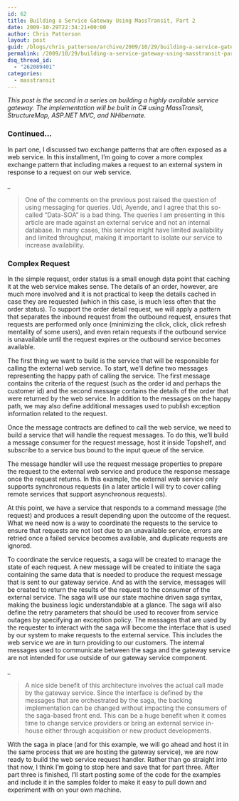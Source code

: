```yaml
---
id: 62
title: Building a Service Gateway Using MassTransit, Part 2
date: 2009-10-29T22:34:21+00:00
author: Chris Patterson
layout: post
guid: /blogs/chris_patterson/archive/2009/10/29/building-a-service-gateway-using-masstransit-part-2.aspx
permalink: /2009/10/29/building-a-service-gateway-using-masstransit-part-2/
dsq_thread_id:
  - "262089401"
categories:
  - masstransit
---
```

_This post is the second in a series on building a highly available service gateway. The implementation will be built in C# using MassTransit, StructureMap, ASP.NET MVC, and NHibernate._ 

### Continued&#8230;

In part one, I discussed two exchange patterns that are often exposed as a web service. In this installment, I&#8217;m going to cover a more complex exchange pattern that including makes a request to an external system in response to a request on our web service. 

_
  


> One of the comments on the previous post raised the question of using messaging for queries. Udi, Ayende, and I agree that this so-called &#8220;Data-SOA&#8221; is a bad thing. The queries I am presenting in this article are made against an external service and not an internal database. In many cases, this service might have limited availability and limited throughput, making it important to isolate our service to increase availability.</p>
</em>

### Complex Request

In the simple request, order status is a small enough data point that caching it at the web service makes sense. The details of an order, however, are much more involved and it is not practical to keep the details cached in case they are requested (which in this case, is much less often that the order status). To support the order detail request, we will apply a pattern that separates the inbound request from the outbound request, ensures that requests are performed only once (minimizing the click, click, click refresh mentality of some users), and even retain requests if the outbound service is unavailable until the request expires or the outbound service becomes available. 

The first thing we want to build is the service that will be responsible for calling the external web service. To start, we&#8217;ll define two messages representing the happy path of calling the service. The first message contains the criteria of the request (such as the order id and perhaps the customer id) and the second message contains the details of the order that were returned by the web service. In addition to the messages on the happy path, we may also define additional messages used to publish exception information related to the request. 

Once the message contracts are defined to call the web service, we need to build a service that will handle the request messages. To do this, we&#8217;ll build a message consumer for the request message, host it inside Topshelf, and subscribe to a service bus bound to the input queue of the service.
  
The message handler will use the request message properties to prepare the request to the external web service and produce the response message once the request returns. In this example, the external web service only supports synchronous requests (in a later article I will try to cover calling remote services that support asynchronous requests). 

At this point, we have a service that responds to a command message (the request) and produces a result depending upon the outcome of the request. What we need now is a way to coordinate the requests to the service to ensure that requests are not lost due to an unavailable service, errors are retried once a failed service becomes available, and duplicate requests are ignored. 

To coordinate the service requests, a saga will be created to manage the state of each request. A new message will be created to initiate the saga containing the same data that is needed to produce the request message that is sent to our gateway service. And as with the service, messages will be created to return the results of the request to the consumer of the external service. The saga will use our state machine driven saga syntax, making the business logic understandable at a glance. The saga will also define the retry parameters that should be used to recover from service outages by specifying an exception policy. The messages that are used by the requester to interact with the saga will become the interface that is used by our system to make requests to the external service. This includes the web service we are in turn providing to our customers. The internal messages used to communicate between the saga and the gateway service are not intended for use outside of our gateway service component. 

_
  


> A nice side benefit of this architecture involves the actual call made by the gateway service. Since the interface is defined by the messages that are orchestrated by the saga, the backing implementation can be changed without impacting the consumers of the saga-based front end. This can be a huge benefit when it comes time to change service providers or bring an external service in-house either through acquisition or new product developments.</p>
</em>

With the saga in place (and for this example, we will go ahead and host it in the same process that we are hosting the gateway service), we are now ready to build the web service request handler. Rather than go straight into that now, I think I&#8217;m going to stop here and save that for part three. After part three is finished, I&#8217;ll start posting some of the code for the examples and include it in the samples folder to make it easy to pull down and experiment with on your own machine.